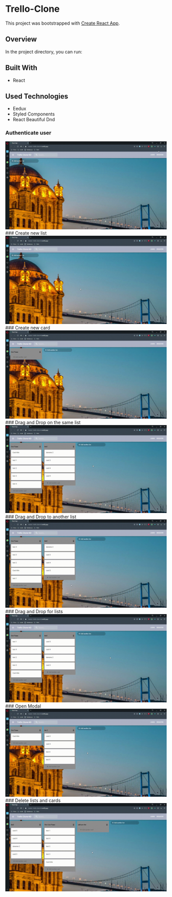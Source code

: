 # Trello-Clone 

This project was bootstrapped with [Create React App](https://github.com/facebook/create-react-app).

## Overview

In the project directory, you can run:

## Built With

- React

## Used  Technologies
- Eedux
- Styled Components
- React Beautiful Dnd


### Authenticate user
<img src="https://raw.githubusercontent.com/KaganDogann/React-Trello-Clone/master/src/gifs/Login%20signout.gif?token=GHSAT0AAAAAABTKCHKXV3QP24EP7TW6EDY4YUMQMYA">
### Create new list
<img src="https://raw.githubusercontent.com/KaganDogann/React-Trello-Clone/master/src/gifs/create%20new%20list.gif?token=GHSAT0AAAAAABTKCHKX5I3B7HU2227VOGLKYUMQGKA">
### Create new card
<img src="https://raw.githubusercontent.com/KaganDogann/React-Trello-Clone/master/src/gifs/create%20new%20card.gif?token=GHSAT0AAAAAABTKCHKXXKA5J27LW4MDGOPMYUMQHNA">
### Drag and Drop on the same list
<img src="https://raw.githubusercontent.com/KaganDogann/React-Trello-Clone/master/src/gifs/drag%20and%20drop%20same%20list.gif?token=GHSAT0AAAAAABTKCHKXJFWABXH3KELNCJHEYUMQIHQ">
### Drag and Drop to another list
<img src="https://raw.githubusercontent.com/KaganDogann/React-Trello-Clone/master/src/gifs/drag%20and%20drop%20to%20another%20list.gif?token=GHSAT0AAAAAABTKCHKXV65SJGKEEGOXW5VCYUMQJEA">
### Drag and Drop for lists
<img src="https://raw.githubusercontent.com/KaganDogann/React-Trello-Clone/master/src/gifs/drag%20and%20drop%20list%20on%20board.gif?token=GHSAT0AAAAAABTKCHKWCXO6UQ6RDB7GOAHAYUMQJTQ">
### Open Modal
<img src="https://raw.githubusercontent.com/KaganDogann/React-Trello-Clone/master/src/gifs/open%20modal.gif?token=GHSAT0AAAAAABTKCHKW2MLOQSW5SJXXWSTWYUMQK6A">
### Delete lists and cards
<img src="https://raw.githubusercontent.com/KaganDogann/React-Trello-Clone/master/src/gifs/delete%20alll.gif?token=GHSAT0AAAAAABTKCHKXKZN5AKTXCP3RS3PAYUMQLVQ">


